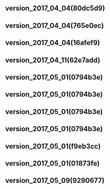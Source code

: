 ## version_2017_04_04(80dc5d9)
## version_2017_04_04(765e0ec)
## version_2017_04_04(16afef9)
## version_2017_04_11(62e7add)
## version_2017_05_01(0794b3e)
## version_2017_05_01(0794b3e)
## version_2017_05_01(0794b3e)
## version_2017_05_01(0794b3e)
## version_2017_05_01(f9eb3cc)
## version_2017_05_01(01873fe)
## version_2017_05_09(9290677)
